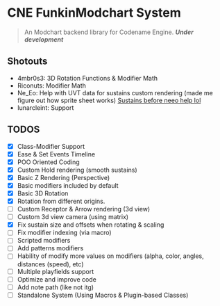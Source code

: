 # CNE FunkinModchart System
> An Modchart backend library for Codename Engine. **_Under development_**

## Shotouts
- 4mbr0s3: 3D Rotation Functions & Modifier Math
- Riconuts: Modifier Math
- Ne_Eo: Help with UVT data for sustains custom rendering (made me figure out how sprite sheet works) [Sustains before neeo help lol](https://github.com/TheoDevelops/CNEModchart-Framework/blob/main/art/nocontext.png)
- lunarcleint: Support

## TODOS
- [X] Class-Modifier Support
- [X] Ease & Set Events Timeline
- [X] POO Oriented Coding
- [X] Custom Hold rendering (smooth sustains)
- [X] Basic Z Rendering (Perspective)
- [X] Basic modifiers included by default
- [X] Basic 3D Rotation
- [X] Rotation from different origins.
- [ ] Custom Receptor & Arrow rendering (3d view)
- [ ] Custom 3d view camera (using matrix)
- [X] Fix sustain size and offsets when rotating & scaling
- [ ] Fix modifier indexing (via macro)
- [ ] Scripted modifiers
- [ ] Add patterns modifiers
- [ ] Hability of modify more values on modifiers (alpha, color, angles, distances (speed), etc)
- [ ] Multiple playfields support
- [ ] Optimize and improve code
- [ ] Add note path (like not itg)
- [ ] Standalone System (Using Macros & Plugin-based Classes)
